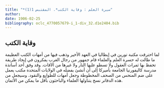 ```yaml
---
title: "*سيرة العلم : وقاية الكتب*. المقتبس 1(1)"
author: 
date: 1906-02-25
bibliography: oclc_4770057679-i_1-div_32.d1e2404.bib
---
```




##  وقاية الكتب 


 لما احترقت مكتبة تورين في إيطاليا في العهد الأخير وذهب فيها من أمهات الكتب العظيمة ما طالت له حسرة العلم والعلماء قام جمهور من رجال الغرب يفكرون في إيجاد طريقة تحفظ بها ثمرات العقول ولا تسطو   عليها النار ولا غيرها من الآفات. وقد وفق  أحد  أساتذة مدرسة كاليفورنيا الجامعة بأميركا إلى أن أنشئ بفضله في الولايات المتحدة مكتب يعمل على ضم المنحس من الصحف المخطوطة وجعل أمهات للطوابع والنقود. وسيجعل من هذه الدفاتر نسخ يتناولها العلماء والباحثون بأقل ما يمكن من الأثمان. 
